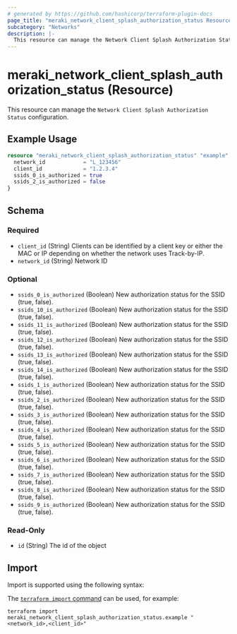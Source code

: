```yaml
---
# generated by https://github.com/hashicorp/terraform-plugin-docs
page_title: "meraki_network_client_splash_authorization_status Resource - terraform-provider-meraki"
subcategory: "Networks"
description: |-
  This resource can manage the Network Client Splash Authorization Status configuration.
---
```


# meraki_network_client_splash_authorization_status (Resource)

This resource can manage the `Network Client Splash Authorization Status` configuration.

## Example Usage

```terraform
resource "meraki_network_client_splash_authorization_status" "example" {
  network_id            = "L_123456"
  client_id             = "1.2.3.4"
  ssids_0_is_authorized = true
  ssids_2_is_authorized = false
}
```

<!-- schema generated by tfplugindocs -->
## Schema

### Required

- `client_id` (String) Clients can be identified by a client key or either the MAC or IP depending on whether the network uses Track-by-IP.
- `network_id` (String) Network ID

### Optional

- `ssids_0_is_authorized` (Boolean) New authorization status for the SSID (true, false).
- `ssids_10_is_authorized` (Boolean) New authorization status for the SSID (true, false).
- `ssids_11_is_authorized` (Boolean) New authorization status for the SSID (true, false).
- `ssids_12_is_authorized` (Boolean) New authorization status for the SSID (true, false).
- `ssids_13_is_authorized` (Boolean) New authorization status for the SSID (true, false).
- `ssids_14_is_authorized` (Boolean) New authorization status for the SSID (true, false).
- `ssids_1_is_authorized` (Boolean) New authorization status for the SSID (true, false).
- `ssids_2_is_authorized` (Boolean) New authorization status for the SSID (true, false).
- `ssids_3_is_authorized` (Boolean) New authorization status for the SSID (true, false).
- `ssids_4_is_authorized` (Boolean) New authorization status for the SSID (true, false).
- `ssids_5_is_authorized` (Boolean) New authorization status for the SSID (true, false).
- `ssids_6_is_authorized` (Boolean) New authorization status for the SSID (true, false).
- `ssids_7_is_authorized` (Boolean) New authorization status for the SSID (true, false).
- `ssids_8_is_authorized` (Boolean) New authorization status for the SSID (true, false).
- `ssids_9_is_authorized` (Boolean) New authorization status for the SSID (true, false).

### Read-Only

- `id` (String) The id of the object

## Import

Import is supported using the following syntax:

The [`terraform import` command](https://developer.hashicorp.com/terraform/cli/commands/import) can be used, for example:

```shell
terraform import meraki_network_client_splash_authorization_status.example "<network_id>,<client_id>"
```
